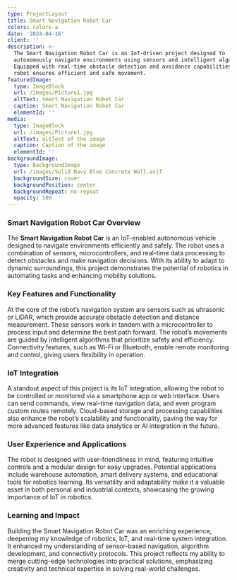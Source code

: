 ```yaml
---
type: ProjectLayout
title: Smart Navigation Robot Car
colors: colors-a
date: '2024-04-16'
client: ''
description: >-
  The Smart Navigation Robot Car is an IoT-driven project designed to
  autonomously navigate environments using sensors and intelligent algorithms.
  Equipped with real-time obstacle detection and avoidance capabilities, the
  robot ensures efficient and safe movement.
featuredImage:
  type: ImageBlock
  url: /images/Picture1.jpg
  altText: Smart Navigation Robot Car
  caption: Smart Navigation Robot Car
  elementId: ''
media:
  type: ImageBlock
  url: /images/Picture1.jpg
  altText: altText of the image
  caption: Caption of the image
  elementId: ''
backgroundImage:
  type: BackgroundImage
  url: /images/Solid Navy Blue Concrete Wall.avif
  backgroundSize: cover
  backgroundPosition: center
  backgroundRepeat: no-repeat
  opacity: 100
---
```

### Smart Navigation Robot Car Overview

The **Smart Navigation Robot Car** is an IoT-enabled autonomous vehicle designed to navigate environments efficiently and safely. The robot uses a combination of sensors, microcontrollers, and real-time data processing to detect obstacles and make navigation decisions. With its ability to adapt to dynamic surroundings, this project demonstrates the potential of robotics in automating tasks and enhancing mobility solutions.

### Key Features and Functionality

At the core of the robot’s navigation system are sensors such as ultrasonic or LiDAR, which provide accurate obstacle detection and distance measurement. These sensors work in tandem with a microcontroller to process input and determine the best path forward. The robot’s movements are guided by intelligent algorithms that prioritize safety and efficiency. Connectivity features, such as Wi-Fi or Bluetooth, enable remote monitoring and control, giving users flexibility in operation.

### IoT Integration

A standout aspect of this project is its IoT integration, allowing the robot to be controlled or monitored via a smartphone app or web interface. Users can send commands, view real-time navigation data, and even program custom routes remotely. Cloud-based storage and processing capabilities also enhance the robot’s scalability and functionality, paving the way for more advanced features like data analytics or AI integration in the future.

### User Experience and Applications

The robot is designed with user-friendliness in mind, featuring intuitive controls and a modular design for easy upgrades. Potential applications include warehouse automation, smart delivery systems, and educational tools for robotics learning. Its versatility and adaptability make it a valuable asset in both personal and industrial contexts, showcasing the growing importance of IoT in robotics.

### Learning and Impact

Building the Smart Navigation Robot Car was an enriching experience, deepening my knowledge of robotics, IoT, and real-time system integration. It enhanced my understanding of sensor-based navigation, algorithm development, and connectivity protocols. This project reflects my ability to merge cutting-edge technologies into practical solutions, emphasizing creativity and technical expertise in solving real-world challenges.

